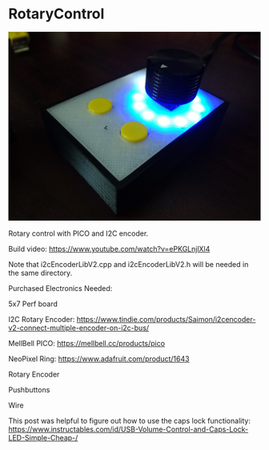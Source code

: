 # RotaryControl
![image](rotary-caps.jpg)

Rotary control with PICO and I2C encoder.

Build video: https://www.youtube.com/watch?v=ePKGLnjlXl4

Note that i2cEncoderLibV2.cpp and i2cEncoderLibV2.h will be needed in the same directory.

Purchased Electronics Needed:

5x7 Perf board

I2C Rotary Encoder: https://www.tindie.com/products/Saimon/i2cencoder-v2-connect-multiple-encoder-on-i2c-bus/

MellBell PICO: https://mellbell.cc/products/pico

NeoPixel Ring: https://www.adafruit.com/product/1643

Rotary Encoder

Pushbuttons

Wire

This post was helpful to figure out how to use the caps lock functionality: https://www.instructables.com/id/USB-Volume-Control-and-Caps-Lock-LED-Simple-Cheap-/
